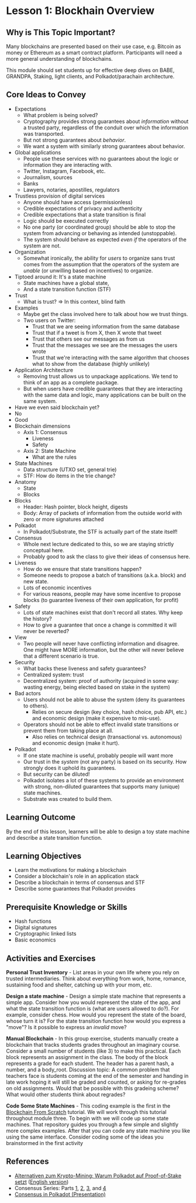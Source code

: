 # Lesson 1: Blockhain Overview

## Why is This Topic Important?

Many blockchains are presented based on their use case, e.g. Bitcoin as money or Ethereum as a smart contract platform. Participants will need a more general understanding of blockchains.

This module should set students up for effective deep dives on BABE, GRANDPA, Staking, light clients, and Polkadot/parachain architecture.

## Core Ideas to Convey

- Expectations
	- What problem is being solved?
	- Cryptography provides strong guarantees about _information_ without a trusted party, regardless of the conduit over which the information was transported.
	- But not strong guarantees about _behavior_.
	- We want a system with similarly strong guarantees about behavior.
- Global applications
	- People use these services with no guarantees about the logic or information they are interacting with.
	- Twitter, Instagram, Facebook, etc.
	- Journalism, sources
	- Banks
	- Lawyers, notaries, apostilles, regulators
- Trustless provision of digital services
	- Anyone should have access (permissionless)
	- Credible expectations of privacy and authenticity
	- Credible expectations that a state transition is final
	- Logic should be executed correctly
	- No one party (or coordinated group) should be able to stop the system from advancing or behaving as intended (unstoppable).
	- The system should behave as expected _even if_ the operators of the system are not.
- Organization
	- Somewhat ironically, the ability for _users_ to organize sans trust comes from the assumption that the operators of the system are _unable_ (or unwilling based on incentives) to organize.
- Tiptoed around it: It's a state machine
	- State machines have a global state,
	- And a state transition function (STF)
- Trust
	- What is trust? => In this context, blind faith
- Examples
	- Maybe get the class involved here to talk about how we trust things.
	- Two users on Twitter:
		- Trust that we are seeing information from the same database
		- Trust that if a tweet is from X, then X wrote that tweet
		- Trust that others see our messages as from us
		- Trust that the messages we see are the messages the users wrote
		- Trust that we're interacting with the same algorithm that chooses what to show from the database (highly unlikely)
- Application Architecture
	- Removing trust allows us to unpackage applications. We tend to think of an app as a complete package.
	- But when users have credible guarantees that they are interacting with the same data and logic, many applications can be built on the same system.
- Have we even said blockchain yet?
- No
- Good
- Blockchain dimensions
	- Axis 1: Consensus
		- Liveness
		- Safety
	- Axis 2: State Machine
		- What are the rules
- State Machines
	- Data structure (UTXO set, general trie)
	- STF: How do items in the trie change?
- Anatomy
	- State
	- Blocks
- Blocks
	- Header: Hash pointer, block height, digests
	- Body: Array of packets of information from the outside world with zero or more signatures attached
- Polkadot
	- In Polkadot/Substrate, the STF is actually part of the state itself!
- Consensus
	- Whole next lecture dedicated to this, so we are staying strictly conceptual here.
	- Probably good to ask the class to give their ideas of consensus here.
- Liveness
	- How do we ensure that state transitions happen?
	- Someone needs to propose a batch of transitions (a.k.a. block) and new state.
	- Lots of economic incentives
	- For various reasons, people may have some incentive to propose blocks (to guarantee liveness of their own application, for profit)
- Safety
	- Lots of state machines exist that don't record all states. Why keep the history?
	- How to give a guarantee that once a change is committed it will never be reverted?
- View
	- Two people will never have conflicting information and disagree. One might have MORE information, but the other will never believe that a different scenario is true.
- Security
	- What backs these liveness and safety guarantees?
	- Centralized system: trust
	- Decentralized system: proof of authority (acquired in some way: wasting energy, being elected based on stake in the system)
- Bad actors
	- Users should not be able to abuse the system (deny its guarantees to others).
		- Relies on secure design (key choice, hash choice, pub API, etc.) and economic design (make it expensive to mis-use).
	- Operators should not be able to effect invalid state transitions or prevent them from taking place at all.
		- Also relies on technical design (transactional vs. autonomous) and economic design (make it hurt).
- Polkadot
	- If one state machine is useful, probably people will want more
	- Our trust in the _system_ (not any party) is based on its security. How strongly does it uphold its guarantees.
	- But security can be diluted!
	- Polkadot isolates a lot of these systems to provide an environment with strong, non-diluted guarantees that supports many (unique) state machines.
	- Substrate was created to build them.

## Learning Outcome

By the end of this lesson, learners will be able to design a toy state machine and describe a state transition function.

## Learning Objectives

- Learn the motivations for making a blockchain
- Consider a blockchain's role in an application stack
- Describe a blockchain in terms of consensus and STF
- Describe some guarantees that Polkadot provides

## Prerequisite Knowledge or Skills

- Hash functions
- Digital signatures
- Cryptographic linked lists
- Basic economics

## Activities and Exercises

**Personal Trust Inventory** - List areas in your own life where you rely on trusted intermediaries. Think about everything from work, home, romance, sustaining food and shelter, catching up with your mom, etc.

**Design a state machine** - Design a simple state machine that represents a simple app. Consider how you would represent the state of the app, and what the state transition function is (what are users allowed to do?). For example, consider chess. How would you represent the state of the board, whose turn it is? For the state transition function how would you express a "move"? Is it possible to express an _invalid_ move?

**Manual Blockchain** - In this group exercise, students manually create a blockchain that tracks students grades throughout an imaginary course. Consider a small number of students (like 3) to make this practical. Each block represents an assignment in the class. The body of the block represents a grade for each student. The header has a parent hash, a number, and a body_root. Discussion topic: A common problem that teachers face is students coming at the end of the semester and handing in late work hoping it will still be graded and counted, or asking for re-grades on old assignments. Would that be possible with this gradeing scheme? What would other students think about regrades?

**Code Some State Machines** - This coding example is the first in the [Blockchain From Scratch](https://github.com/JoshOrndorff/blockchain-from-scratch) tutorial. We will work through this tutorial throughout module three.
To begin with we will code up some state machines. That repository guides you through a few simple and slightly more complex examples. After that you can code any state machine you like using the same interface.
Consider coding some of the ideas you brainstormed in the first activity

## References

- [Alternativen zum Krypto-Mining: Warum Polkadot auf Proof-of-Stake setzt](https://www.heise.de/hintergrund/Alternativen-zum-Krypto-Mining-Warum-Polkadot-auf-Proof-of-Stake-setzt-6199450.html?seite=all) ([English version](https://drive.google.com/file/d/171hN-f3GINL2r3Yv-78XXKfSd6Sg68Nj/view?usp=sharing))
- Consensus Series: Parts [1](https://polkadot.network/polkadot-consensus-part-1-introduction/), [2](https://polkadot.network/polkadot-consensus-part-2-grandpa/), [3](https://polkadot.network/blog/polkadot-consensus-part-3-babe/), and [4](https://polkadot.network/blog/polkadot-consensus-part-4-security/)
- [Consensus in Polkadot (Presentation)](https://docs.google.com/presentation/d/1pTUFqdkyRa1C5mfzL-isyYGKqaFWdUAZraODO_WkSHs/edit#slide=id.g58f1ea59d2_0_6)
